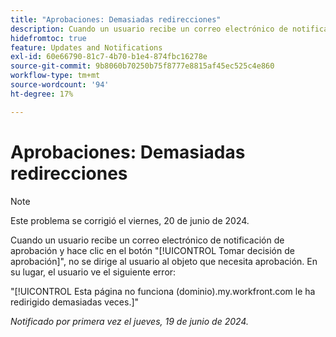 ```yaml
---
title: "Aprobaciones: Demasiadas redirecciones"
description: Cuando un usuario recibe un correo electrónico de notificación de aprobación y hace clic en el botón Tomar decisión de aprobación, no se le dirige al objeto que necesita aprobación. En su lugar, se visualiza un error.
hidefromtoc: true
feature: Updates and Notifications
exl-id: 60e66790-81c7-4b70-b1e4-874fbc16278e
source-git-commit: 9b8060b70250b75f8777e8815af45ec525c4e860
workflow-type: tm+mt
source-wordcount: '94'
ht-degree: 17%

---
```


# Aprobaciones: Demasiadas redirecciones

>[!NOTE]
>
>Este problema se corrigió el viernes, 20 de junio de 2024.

Cuando un usuario recibe un correo electrónico de notificación de aprobación y hace clic en el botón &quot;[!UICONTROL Tomar decisión de aprobación]&quot;, no se dirige al usuario al objeto que necesita aprobación. En su lugar, el usuario ve el siguiente error:

&quot;[!UICONTROL Esta página no funciona (dominio).my.workfront.com le ha redirigido demasiadas veces.]&quot;

_Notificado por primera vez el jueves, 19 de junio de 2024._
